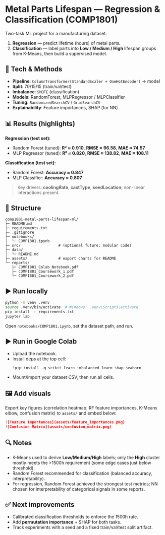 # Metal Parts Lifespan — Regression & Classification (COMP1801)

Two-task ML project for a manufacturing dataset:
1) **Regression** — predict lifetime (hours) of metal parts.
2) **Classification** — label parts into **Low / Medium / High** lifespan groups from K-Means, then build a supervised model.

## 🔧 Tech & Methods
- **Pipeline**: `ColumnTransformer(StandardScaler + OneHotEncoder)` → model
- **Split**: 70/15/15 (train/val/test)
- **Imbalance**: `SMOTE` (classification)
- **Models**: RandomForest, MLPRegressor / MLPClassifier
- **Tuning**: `RandomizedSearchCV` / `GridSearchCV`
- **Explainability**: Feature importances, SHAP (for NN)

## 📊 Results (highlights)
**Regression (test set):**
- Random Forest (tuned): **R² ≈ 0.910**, **RMSE ≈ 96.58**, **MAE ≈ 74.57**  
- MLP Regressor (tuned): **R² ≈ 0.820**, **RMSE ≈ 138.82**, **MAE ≈ 108.11**

**Classification (test set):**
- Random Forest: **Accuracy ≈ 0.847**  
- MLP Classifier: **Accuracy ≈ 0.807**

> Key drivers: **coolingRate**, **castType**, **seedLocation**; non-linear interactions present.

## 📂 Structure
```
comp1801-metal-parts-lifespan-ml/
├─ README.md
├─ requirements.txt
├─ .gitignore
├─ notebooks/
│  └─ COMP1801.ipynb
├─ src/                 # (optional future: modular code)
├─ data/
│  └─ README.md
├─ assets/              # export charts for README
└─ reports/
   ├─ COMP1801_Colab_Notebook.pdf
   ├─ COMP1801_Coursework_1.pdf
   └─ COMP1801_Coursework_2.pdf
```

## ▶️ Run locally
```bash
python -m venv .venv
source .venv/bin/activate  # Windows: .venv\Scripts\activate
pip install -r requirements.txt
jupyter lab
```
Open `notebooks/COMP1801.ipynb`, set the dataset path, and run.

## ▶️ Run in Google Colab
- Upload the notebook.
- Install deps at the top cell:
  ```python
  !pip install -q scikit-learn imbalanced-learn shap seaborn
  ```
- Mount/import your dataset CSV, then run all cells.

## 🖼️ Add visuals
Export key figures (correlation heatmap, RF feature importances, K-Means elbow, confusion matrix) to `assets/` and embed below:
```markdown
![Feature Importances](assets/feature_importances.png)
![Confusion Matrix](assets/confusion_matrix.png)
```

## 🔍 Notes
- K-Means used to derive **Low/Medium/High** labels; only the **High** cluster mostly meets the >1500h requirement (some edge cases just below threshold).  
- Random Forest recommended for classification (balanced accuracy, interpretability).  
- For regression, Random Forest achieved the strongest test metrics; NN chosen for interpretability of categorical signals in some reports.

## ✅ Next improvements
- Calibrated classification thresholds to enforce the 1500h rule.
- Add **permutation importance** + SHAP for both tasks.
- Track experiments with a seed and a fixed train/val/test split artifact.
